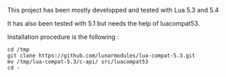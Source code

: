 This project has been mostly developped and tested with Lua 5.3 and 5.4

It has also been tested with 5.1 but needs the help of luacompat53.

Installation procedure is the following :
```
cd /tmp
git clone https://github.com/lunarmodules/lua-compat-5.3.git
mv /tmp/lua-compat-5.3/c-api/ src/luacompat53
cd -
```


